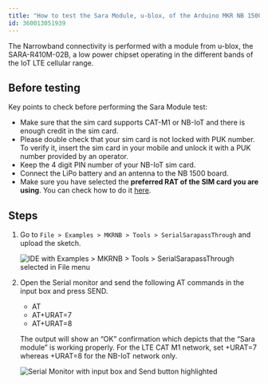 ```yaml
---
title: "How to test the Sara Module, u-blox, of the Arduino MKR NB 1500"
id: 360013051939
---
```


The Narrowband connectivity is performed with a module from u-blox, the SARA-R410M-02B, a low power chipset operating in the different bands of the IoT LTE cellular range.

## Before testing

Key points to check before performing the Sara Module test:

* Make sure that the sim card supports CAT-M1 or NB-IoT and there is enough credit in the sim card.
* Please double check that your sim card is not locked with PUK number. To verify it, insert the sim card in your mobile and unlock it with a PUK number provided by an operator.
* Keep the 4 digit PIN number of your NB-IoT sim card.
* Connect the LiPo battery and an antenna to the NB 1500 board.
* Make sure you have selected the **preferred RAT of the SIM card you are using**. You can check how to do it [here](https://support.arduino.cc/hc/en-us/articles/360014776540-How-to-change-the-Radio-Access-Technology-RAT-on-MKR-NB-1500s).

## Steps

1. Go to `File > Examples > MKRNB > Tools > SerialSarapassThrough` and upload the sketch.

   ![IDE with Examples > MKRNB > Tools > SerialSarapassThrough selected in File menu](img/MKRNB_SerialSaraPassthroughExample.png)

2. Open the Serial monitor and send the following AT commands in the input box and press SEND.
   * AT
   * AT+URAT=7
   * AT+URAT=8

   The output will show an “OK” confirmation which depicts that the “Sara module” is working properly. For the LTE CAT M1 network, set +URAT=7 whereas +URAT=8 for the NB-IoT network only.

   ![Serial Monitor with input box and Send button highlighted](img/SaraTest4.png)
